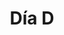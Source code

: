﻿---
title: "Día D"
permalink: periodes_383.html
layout: periode
dataInici: 1944-06-06
sidebar: periodes
pares:
  - 664:
    title: "Invasión de Normandía"
    dataInici: "(1944-06-06)"
    dataFi: "(1944-06-30)"

fills:
  - 899:
    title: "Operaciones aerotransportadas"
    dataInici: "(1944-06-05)"
    dataFi: "(1944-06-06)"

  - 384:
    title: "Playa de Omaha"
    dataInici: "(1944-06-06)"

jocsPrincipals:
  - title: "Lightning: D-Day"
    bggId: 11706
    dataInici: 
    dataFi: 

  - title: "D-Day Rangers"
    bggId: 8359
    dataInici: 
    dataFi: 

  - title: "Monty's D-Day"
    bggId: 7562
    dataInici: 
    dataFi: 

jocsEscenaris:
  - title: "D-Day Dice: Free Trial Version"
    bggId: 61028
    dataInici: 
    dataFi: 

jocsEpoca:
jocsEpocaEscenaris:
  - title: "Combat Commander: Europa"
    bggId: 21050
    escenari: "6 - Paralyzed from the West Down"
    dataInici: 1944-06-07
    dataFi: 

---
